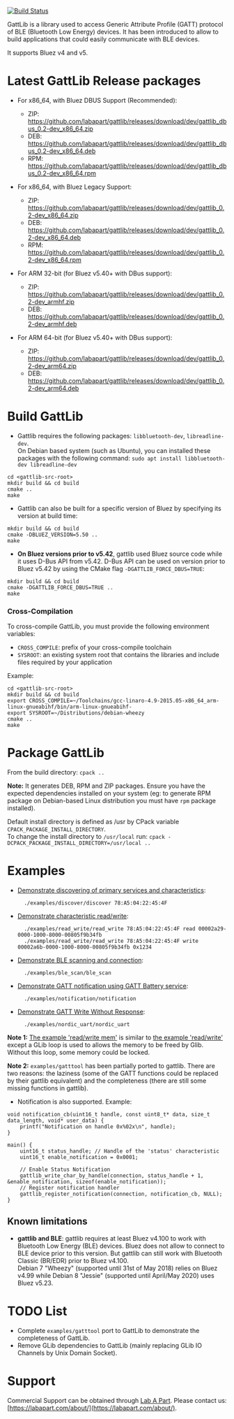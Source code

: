 [![Build Status](https://travis-ci.org/labapart/gattlib.svg?branch=master)](https://travis-ci.org/labapart/gattlib)

GattLib is a library used to access Generic Attribute Profile (GATT) protocol of BLE (Bluetooth Low Energy) devices.
It has been introduced to allow to build applications that could easily communicate with BLE devices.

It supports Bluez v4 and v5.

Latest GattLib Release packages
===============================

* For x86_64, with Bluez DBUS Support (Recommended):

    - ZIP: <https://github.com/labapart/gattlib/releases/download/dev/gattlib_dbus_0.2-dev_x86_64.zip>
    - DEB: <https://github.com/labapart/gattlib/releases/download/dev/gattlib_dbus_0.2-dev_x86_64.deb>
    - RPM: <https://github.com/labapart/gattlib/releases/download/dev/gattlib_dbus_0.2-dev_x86_64.rpm>

* For x86_64, with Bluez Legacy Support:

    - ZIP: <https://github.com/labapart/gattlib/releases/download/dev/gattlib_0.2-dev_x86_64.zip>
    - DEB: <https://github.com/labapart/gattlib/releases/download/dev/gattlib_0.2-dev_x86_64.deb>
    - RPM: <https://github.com/labapart/gattlib/releases/download/dev/gattlib_0.2-dev_x86_64.rpm>

* For ARM 32-bit (for Bluez v5.40+ with DBus support):

    - ZIP: <https://github.com/labapart/gattlib/releases/download/dev/gattlib_0.2-dev_armhf.zip>
    - DEB: <https://github.com/labapart/gattlib/releases/download/dev/gattlib_0.2-dev_armhf.deb>

* For ARM 64-bit (for Bluez v5.40+ with DBus support):

    - ZIP: <https://github.com/labapart/gattlib/releases/download/dev/gattlib_0.2-dev_arm64.zip>
    - DEB: <https://github.com/labapart/gattlib/releases/download/dev/gattlib_0.2-dev_arm64.deb>

Build GattLib
=============

* Gattlib requires the following packages: `libbluetooth-dev`, `libreadline-dev`.  
On Debian based system (such as Ubuntu), you can installed these packages with the
following command: `sudo apt install libbluetooth-dev libreadline-dev`

```
cd <gattlib-src-root>
mkdir build && cd build
cmake ..
make
```

* Gattlib can also be built for a specific version of Bluez by specifying its version at build time:

```
mkdir build && cd build
cmake -DBLUEZ_VERSION=5.50 ..
make
```


* **On Bluez versions prior to v5.42**, gattlib used Bluez source code while it uses D-Bus API 
from v5.42. D-Bus API can be used on version prior to Bluez v5.42 by using the CMake flag `-DGATTLIB_FORCE_DBUS=TRUE`:

```
mkdir build && cd build
cmake -DGATTLIB_FORCE_DBUS=TRUE ..
make
```

### Cross-Compilation

To cross-compile GattLib, you must provide the following environment variables:

- `CROSS_COMPILE`: prefix of your cross-compile toolchain
- `SYSROOT`: an existing system root that contains the libraries and include files required by your application

Example:

```
cd <gattlib-src-root>
mkdir build && cd build
export CROSS_COMPILE=~/Toolchains/gcc-linaro-4.9-2015.05-x86_64_arm-linux-gnueabihf/bin/arm-linux-gnueabihf-
export SYSROOT=~/Distributions/debian-wheezy
cmake ..
make
```

Package GattLib
===============

From the build directory: `cpack ..`

**Note:** It generates DEB, RPM and ZIP packages. Ensure you have the expected dependencies
 installed on your system (eg: to generate RPM package on Debian-based Linux distribution
  you must have `rpm` package installed).

Default install directory is defined as /usr by CPack variable `CPACK_PACKAGE_INSTALL_DIRECTORY`.  
To change the install directory to `/usr/local` run: `cpack -DCPACK_PACKAGE_INSTALL_DIRECTORY=/usr/local ..`

Examples
========

* [Demonstrate discovering of primary services and characteristics](/examples/discover/discover.c):

        ./examples/discover/discover 78:A5:04:22:45:4F

* [Demonstrate characteristic read/write](/examples/read_write/read_write.c):

        ./examples/read_write/read_write 78:A5:04:22:45:4F read 00002a29-0000-1000-8000-00805f9b34fb
        ./examples/read_write/read_write 78:A5:04:22:45:4F write 00002a6b-0000-1000-8000-00805f9b34fb 0x1234

* [Demonstrate BLE scanning and connection](/examples/ble_scan/ble_scan.c):

        ./examples/ble_scan/ble_scan

* [Demonstrate GATT notification using GATT Battery service](/examples/notification/notification.c):

        ./examples/notification/notification

* [Demonstrate GATT Write Without Response](/examples/nordic_uart/nordic_uart.c):

        ./examples/nordic_uart/nordic_uart

**Note 1:** [The example 'read/write mem'](/examples/read_write_mem/read_write.c) is similar to
[the example 'read/write'](/examples/read_write/read_write.c) except a GLib loop is used to allows
the memory to be freed by Glib. Without this loop, some memory could be locked.

**Note 2:** `examples/gatttool` has been partially ported to gattlib. There are two reasons: the laziness
 (some of the GATT functions could be replaced by their gattlib equivalent) and the completeness (there
 are still some missing functions in gattlib).

* Notification is also supported. Example:

```
void notification_cb(uint16_t handle, const uint8_t* data, size_t data_length, void* user_data) {
	printf("Notification on handle 0x%02x\n", handle);
}

main() {
	uint16_t status_handle; // Handle of the 'status' characteristic
	uint16_t enable_notification = 0x0001;

	// Enable Status Notification
	gattlib_write_char_by_handle(connection, status_handle + 1, &enable_notification, sizeof(enable_notification));
	// Register notification handler
	gattlib_register_notification(connection, notification_cb, NULL);
}
```

Known limitations
-----------------

* **gattlib and BLE**: gattlib requires at least Bluez v4.100 to work with Bluetooth Low Energy (BLE) devices. Bluez does not allow to connect to BLE device prior to this version. But gattlib can still work with Bluetooth Classic (BR/EDR) prior to Bluez v4.100.  
Debian 7 "Wheezy" (supported until 31st of May 2018) relies on Bluez v4.99 while Debian 8 "Jessie" (supported until April/May 2020) uses Bluez v5.23.

TODO List
=========

- Complete `examples/gatttool` port to GattLib to demonstrate the completeness of GattLib.
- Remove GLib dependencies to GattLib (mainly replacing GLib IO Channels by Unix Domain Socket).

Support
=======

Commercial Support can be obtained through [Lab A Part](https://labapart.com). Please contact us: [https://labapart.com/about/](https://labapart.com/about/).
